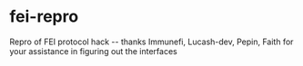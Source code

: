 # fei-repro
Repro of FEI protocol hack -- thanks Immunefi, Lucash-dev, Pepin, Faith for your assistance in figuring out the interfaces
